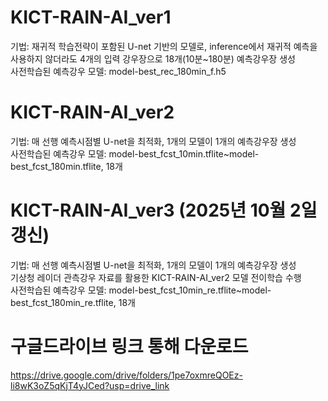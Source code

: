 # KICT-RAIN-AI_ver1
기법: 재귀적 학습전략이 포함된 U-net 기반의 모델로, inference에서 재귀적 예측을 사용하지 않더라도 4개의 입력 강우장으로  18개(10분~180분) 예측강우장 생성<br/>
사전학습된 예측강우 모델: model-best_rec_180min_f.h5 <br/>

# KICT-RAIN-AI_ver2
기법: 매 선행 예측시점별 U-net을 최적화, 1개의 모델이 1개의 예측강우장 생성<br/>
사전학습된 예측강우 모델: model-best_fcst_10min.tflite~model-best_fcst_180min.tflite, 18개<br/>

# KICT-RAIN-AI_ver3 (2025년 10월 2일 갱신)
기법: 매 선행 예측시점별 U-net을 최적화, 1개의 모델이 1개의 예측강우장 생성<br/>
     기상청 레이더 관측강우 자료를 활용한 KICT-RAIN-AI_ver2 모델 전이학습 수행<br/>
사전학습된 예측강우 모델: model-best_fcst_10min_re.tflite~model-best_fcst_180min_re.tflite, 18개<br/>

# 구글드라이브 링크 통해 다운로드
https://drive.google.com/drive/folders/1pe7oxmreQOEz-li8wK3oZ5qKjT4yJCed?usp=drive_link <br/>
